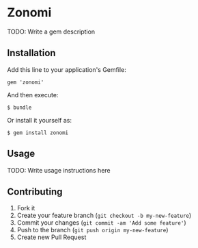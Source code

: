 # Zonomi

TODO: Write a gem description

## Installation

Add this line to your application's Gemfile:

    gem 'zonomi'

And then execute:

    $ bundle

Or install it yourself as:

    $ gem install zonomi

## Usage

TODO: Write usage instructions here

## Contributing

1. Fork it
2. Create your feature branch (`git checkout -b my-new-feature`)
3. Commit your changes (`git commit -am 'Add some feature'`)
4. Push to the branch (`git push origin my-new-feature`)
5. Create new Pull Request
